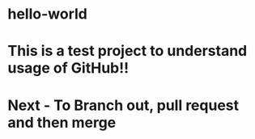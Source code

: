 
# hello-world
# This is a test project to understand usage of GitHub!!
#
# Next - To Branch out, pull request and then merge
